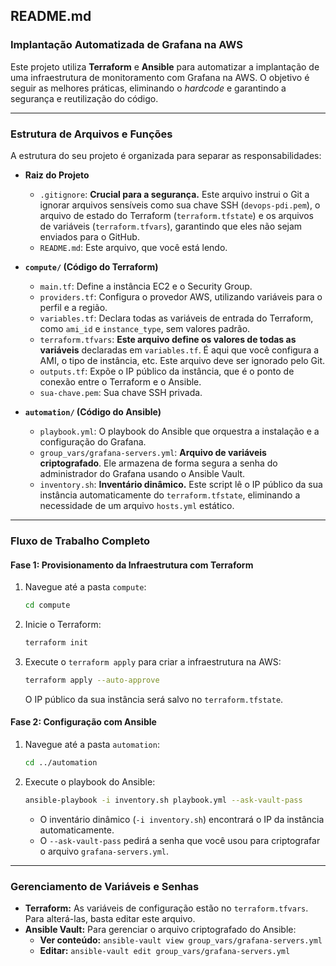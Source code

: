 ## README.md

### Implantação Automatizada de Grafana na AWS

Este projeto utiliza **Terraform** e **Ansible** para automatizar a implantação de uma infraestrutura de monitoramento com Grafana na AWS. O objetivo é seguir as melhores práticas, eliminando o *hardcode* e garantindo a segurança e reutilização do código.

-----

### Estrutura de Arquivos e Funções

A estrutura do seu projeto é organizada para separar as responsabilidades:

  * **Raiz do Projeto**

      * `.gitignore`: **Crucial para a segurança.** Este arquivo instrui o Git a ignorar arquivos sensíveis como sua chave SSH (`devops-pdi.pem`), o arquivo de estado do Terraform (`terraform.tfstate`) e os arquivos de variáveis (`terraform.tfvars`), garantindo que eles não sejam enviados para o GitHub.
      * `README.md`: Este arquivo, que você está lendo.

  * **`compute/` (Código do Terraform)**

      * `main.tf`: Define a instância EC2 e o Security Group.
      * `providers.tf`: Configura o provedor AWS, utilizando variáveis para o perfil e a região.
      * `variables.tf`: Declara todas as variáveis de entrada do Terraform, como `ami_id` e `instance_type`, sem valores padrão.
      * `terraform.tfvars`: **Este arquivo define os valores de todas as variáveis** declaradas em `variables.tf`. É aqui que você configura a AMI, o tipo de instância, etc. Este arquivo deve ser ignorado pelo Git.
      * `outputs.tf`: Expõe o IP público da instância, que é o ponto de conexão entre o Terraform e o Ansible.
      * `sua-chave.pem`: Sua chave SSH privada.

  * **`automation/` (Código do Ansible)**

      * `playbook.yml`: O playbook do Ansible que orquestra a instalação e a configuração do Grafana.
      * `group_vars/grafana-servers.yml`: **Arquivo de variáveis criptografado**. Ele armazena de forma segura a senha do administrador do Grafana usando o Ansible Vault.
      * `inventory.sh`: **Inventário dinâmico.** Este script lê o IP público da sua instância automaticamente do `terraform.tfstate`, eliminando a necessidade de um arquivo `hosts.yml` estático.

-----

### Fluxo de Trabalho Completo

#### Fase 1: Provisionamento da Infraestrutura com Terraform

1.  Navegue até a pasta `compute`:
    ```bash
    cd compute
    ```
2.  Inicie o Terraform:
    ```bash
    terraform init
    ```
3.  Execute o `terraform apply` para criar a infraestrutura na AWS:
    ```bash
    terraform apply --auto-approve
    ```
    O IP público da sua instância será salvo no `terraform.tfstate`.

#### Fase 2: Configuração com Ansible

1.  Navegue até a pasta `automation`:
    ```bash
    cd ../automation
    ```
2.  Execute o playbook do Ansible:
    ```bash
    ansible-playbook -i inventory.sh playbook.yml --ask-vault-pass
    ```
      * O inventário dinâmico (`-i inventory.sh`) encontrará o IP da instância automaticamente.
      * O `--ask-vault-pass` pedirá a senha que você usou para criptografar o arquivo `grafana-servers.yml`.

-----

### Gerenciamento de Variáveis e Senhas

  * **Terraform:** As variáveis de configuração estão no `terraform.tfvars`. Para alterá-las, basta editar este arquivo.
  * **Ansible Vault:** Para gerenciar o arquivo criptografado do Ansible:
      * **Ver conteúdo:** `ansible-vault view group_vars/grafana-servers.yml`
      * **Editar:** `ansible-vault edit group_vars/grafana-servers.yml`